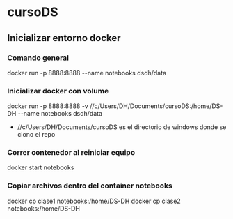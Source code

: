# cursoDS

## Inicializar entorno docker

### Comando general
docker run -p 8888:8888 --name notebooks dsdh/data

### Inicializar docker con volume
docker run -p 8888:8888 -v //c/Users/DH/Documents/cursoDS:/home/DS-DH --name notebooks dsdh/data
- //c/Users/DH/Documents/cursoDS es el directorio de windows donde se clono el repo

### Correr contenedor al reiniciar equipo
docker start notebooks

### Copiar archivos dentro del container notebooks
docker cp clase1 notebooks:/home/DS-DH
docker cp clase2 notebooks:/home/DS-DH

